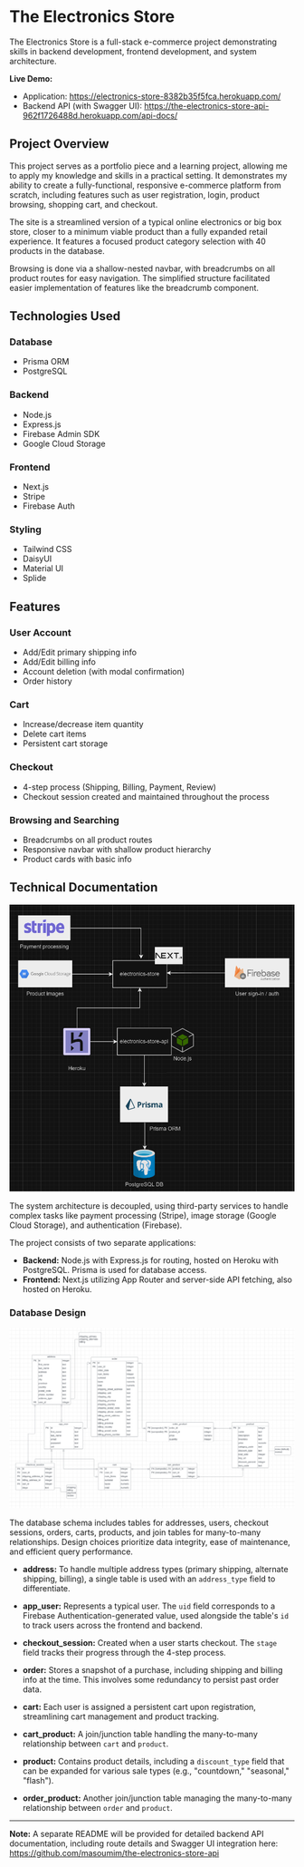 # The Electronics Store

The Electronics Store is a full-stack e-commerce project demonstrating skills in backend development, frontend development, and system architecture. 

**Live Demo:**

*   Application: https://electronics-store-8382b35f5fca.herokuapp.com/
*   Backend API (with Swagger UI): https://the-electronics-store-api-962f1726488d.herokuapp.com/api-docs/

## Project Overview

This project serves as a portfolio piece and a learning project, allowing me to apply my knowledge and skills in a practical setting. It demonstrates my ability to create a fully-functional, responsive e-commerce platform from scratch, including features such as user registration, login, product browsing, shopping cart, and checkout.

The site is a streamlined version of a typical online electronics or big box store, closer to a minimum viable product than a fully expanded retail experience. It features a focused product category selection with 40 products in the database.

Browsing is done via a shallow-nested navbar, with breadcrumbs on all product routes for easy navigation. The simplified structure facilitated easier implementation of features like the breadcrumb component.

## Technologies Used

### Database

*   Prisma ORM
*   PostgreSQL

### Backend

*   Node.js
*   Express.js
*   Firebase Admin SDK
*   Google Cloud Storage

### Frontend

*   Next.js
*   Stripe
*   Firebase Auth

### Styling

*   Tailwind CSS
*   DaisyUI
*   Material UI
*   Splide

## Features

### User Account

*   Add/Edit primary shipping info
*   Add/Edit billing info
*   Account deletion (with modal confirmation)
*   Order history

### Cart

*   Increase/decrease item quantity
*   Delete cart items
*   Persistent cart storage

### Checkout

*   4-step process (Shipping, Billing, Payment, Review)
*   Checkout session created and maintained throughout the process

### Browsing and Searching

*   Breadcrumbs on all product routes
*   Responsive navbar with shallow product hierarchy
*   Product cards with basic info

## Technical Documentation

![Image of system architecture](./readme_imgs/chart.png)

The system architecture is decoupled, using third-party services to handle complex tasks like payment processing (Stripe), image storage (Google Cloud Storage), and authentication (Firebase).

The project consists of two separate applications:

*   **Backend:** Node.js with Express.js for routing, hosted on Heroku with PostgreSQL. Prisma is used for database access.
*   **Frontend:** Next.js utilizing App Router and server-side API fetching, also hosted on Heroku.

### Database Design

![Database Schema](./readme_imgs/db.png)

The database schema includes tables for addresses, users, checkout sessions, orders, carts, products, and join tables for many-to-many relationships. Design choices prioritize data integrity, ease of maintenance, and efficient query performance.

*   **address:** To handle multiple address types (primary shipping, alternate shipping, billing), a single table is used with an `address_type` field to differentiate.

*   **app_user:** Represents a typical user. The `uid` field corresponds to a Firebase Authentication-generated value, used alongside the table's `id` to track users across the frontend and backend.

*   **checkout_session:** Created when a user starts checkout. The `stage` field tracks their progress through the 4-step process.

*   **order:** Stores a snapshot of a purchase, including shipping and billing info at the time. This involves some redundancy to persist past order data.

*   **cart:** Each user is assigned a persistent cart upon registration, streamlining cart management and product tracking.

*   **cart_product:** A join/junction table handling the many-to-many relationship between `cart` and `product`.

*   **product:** Contains product details, including a `discount_type` field that can be expanded for various sale types (e.g., "countdown," "seasonal," "flash").

*   **order_product:** Another join/junction table managing the many-to-many relationship between `order` and `product`.

---

**Note:** A separate README will be provided for detailed backend API documentation, including route details and Swagger UI integration here: https://github.com/masoumim/the-electronics-store-api

